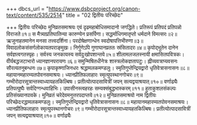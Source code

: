 +++
dbcs_url = "https://www.dsbcproject.org/canon-text/content/535/2514"
title = "02 द्वितीयः परिच्छेदः"

+++
द्वितीयः परिच्छेदः
मुनिव्रतसमाश्रयः
एवं दृढमहाबोधिसमादानो जगद्धिते।
प्रतिरूपं प्रतिपदं प्रतिपन्नो विराजते॥१॥
स मैत्र्याप्रतिघातिन्या कारुण्येन प्रसर्पिणा।
सद्धर्माधिगमातृप्तो धर्मदाने विमत्सरः॥२॥
ऋजुनाहतमानेन मनसा तत्त्वदर्शिना।
परदोषेक्षणान्धेन स्वदोषापत्तिभीरुणा॥३॥
विवादलोकसंसर्गलोकायतपराङ्मुखः।
निर्गुणेऽपि गुणाघानप्रततः स्रंसितादरः॥४॥
कृपोद्भूतेन दानेन सर्वज्ञत्वगतस्पृहः।
सर्वस्य जनकायस्य सर्वदुःखोपशान्तये॥५॥
शीलामलजलस्नायी क्षमासितपवित्रकः।
वीर्यबद्धजटाभारो ध्यानज्ञानपरायणः॥६॥
समुन्मिषितधीनेत्रः शास्त्रलोकज्ञतापटुः।
ह्नीव्यवत्राप्यवसनः सौरत्यतनुबन्धनः॥७॥
कृपाकृष्णाजिनधरः श्रद्धामलकमण्डलुः।
स्मृतिगुप्तेन्द्रियद्वारो धृतिवेत्रासनासनः॥८॥
महायानमहारम्यतपोवनसमाश्रयः।
ध्यानप्रीतिफलाहारः स्मृत्युपस्थानगोचरः॥९॥
गम्भीरोदारसूत्रान्तस्वाध्यायहतकिल्बिषः।
प्रतीत्योत्पादसावित्रीं जपन् सत्यद्वयाश्रयात्॥१०॥
वर्णाढ्यैः प्रतिपत्पुष्पैः सर्वदिग्गन्धवाहिभिः।
उपासीनस्त्वहरहः सम्यक्संबुद्धभास्करम्॥११॥
हुताकुशलसंकल्पः प्रतिसंख्यानपावके।
मुनिव्रतं चरेदेवमनुत्तरपदाप्तये॥१२॥
मुनिव्रतसमाश्रयो नाम द्वितीयः परिच्छेदःरद्धामलकमण्डलुः।
स्मृतिगुप्तेन्द्रियद्वारो धृतिवेत्रासनासनः॥८॥
महायानमहारम्यतपोवनसमाश्रयः।
ध्यानप्रीतिफलाहारः स्मृत्युपस्थानगोचरः॥९॥
गम्भीरोदारसूत्रान्तस्वाध्यायहतकिल्बिषः।
प्रतीत्योत्पादसावित्रीं जपन् सत्यद्वयाश्रयात्॥१०॥
वर्णाढ्यैः
